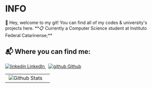# INFO

<p align="left">
    📢 Hey, welcome to my git! You can find all of my codes & university's projects here.
    **📋 Currently a Computer Science student at Instituto Federal Catarinense;**
    </p>

## 📬 Where you can find me:

<p>
  <a href="https://www.linkedin.com/aliceshigihara" rel="nofollow noreferrer">
    <img src="https://i.sstatic.net/gVE0j.png" alt="linkedin"> LinkedIn
  </a> &nbsp; 
  <a href="https://github.com/aliceshigihara" rel="nofollow noreferrer">
    <img src="https://i.sstatic.net/tskMh.png" alt="github"> Github
  </a>
</p>

<table>
    <tr>
        <td>
            <img
            align="right"
            src="https://github-readme-stats.vercel.app/api/top-langs/?username=aliceshigihara&languages=python,c,java&theme=tokyonight"
            alt="Github Stats"
          />
     </td>
    <td>
